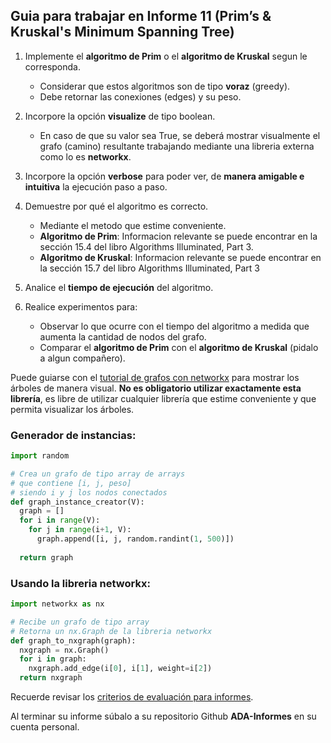 ## Guia para trabajar en Informe 11 (Prim’s & Kruskal's Minimum Spanning Tree)

1. Implemente el **algoritmo de Prim** o el **algoritmo de Kruskal** segun le corresponda.
    - Considerar que estos algoritmos son de tipo **voraz** (greedy).
    - Debe retornar las conexiones (edges) y su peso.

2. 	Incorpore la opción **visualize** de tipo boolean.
	- En caso de que su valor sea True, se deberá mostrar visualmente el grafo (camino) resultante trabajando mediante una libreria externa como lo es **networkx**.

3. Incorpore la opción **verbose** para poder ver, de **manera amigable e intuitiva** la ejecución paso a paso.

4. Demuestre por qué el algoritmo es correcto.
    - Mediante el metodo que estime conveniente.
    - **Algoritmo de Prim**: Informacion relevante se puede encontrar en la sección 15.4 del libro Algorithms Illuminated, Part 3.
    - **Algoritmo de Kruskal**: Informacion relevante se puede encontrar en la sección 15.7 del libro Algorithms Illuminated, Part 3

5. Analice el **tiempo de ejecución** del algoritmo.

6. Realice experimentos para:
    - Observar lo que ocurre con el tiempo del algoritmo a medida que aumenta la cantidad de nodos del grafo.
    - Comparar el **algoritmo de Prim** con el **algoritmo de Kruskal** (pidalo a algun compañero).

Puede guiarse con el [tutorial de grafos con networkx](https://github.com/rilianx/ADA/blob/main/Guías%20para%20Informes/mini-tutoriales/Grafos_con_networkx.ipynb) para mostrar los árboles de manera visual. **No es obligatorio utilizar exactamente esta librería**, es libre de utilizar cualquier librería que estime conveniente y que permita visualizar los árboles.  

### Generador de instancias:

```py
import random

# Crea un grafo de tipo array de arrays
# que contiene [i, j, peso]
# siendo i y j los nodos conectados
def graph_instance_creator(V):
  graph = []
  for i in range(V):
    for j in range(i+1, V):
      graph.append([i, j, random.randint(1, 500)])
  
  return graph
```

### Usando la libreria networkx:

```py
import networkx as nx

# Recibe un grafo de tipo array
# Retorna un nx.Graph de la libreria networkx
def graph_to_nxgraph(graph):
  nxgraph = nx.Graph()
  for i in graph:
    nxgraph.add_edge(i[0], i[1], weight=i[2])
  return nxgraph
```

Recuerde revisar los [criterios de evaluación para informes](https://github.com/rilianx/ADA/blob/main/Gu%C3%ADas%20para%20Informes/CriteriosEvaluacion.md).

Al terminar su informe súbalo a su repositorio Github **ADA-Informes** en su cuenta personal.
